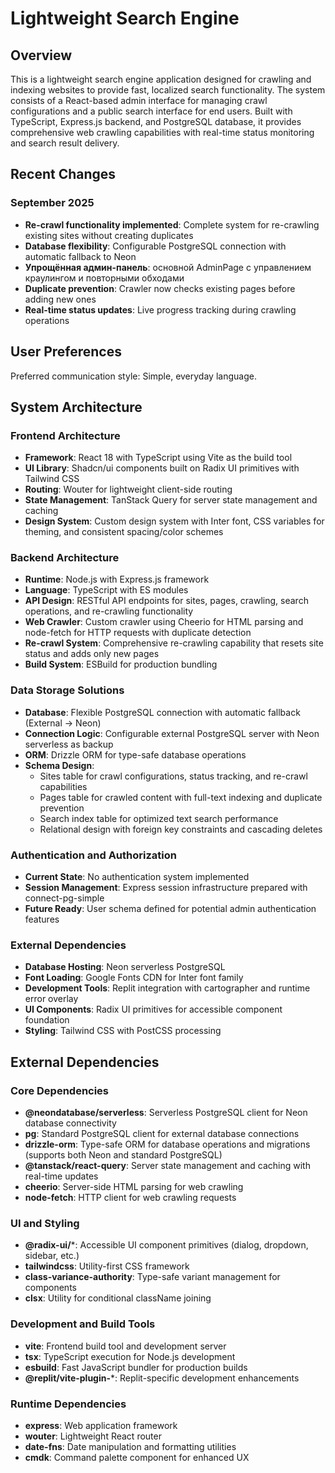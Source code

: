 # Lightweight Search Engine

## Overview

This is a lightweight search engine application designed for crawling and indexing websites to provide fast, localized search functionality. The system consists of a React-based admin interface for managing crawl configurations and a public search interface for end users. Built with TypeScript, Express.js backend, and PostgreSQL database, it provides comprehensive web crawling capabilities with real-time status monitoring and search result delivery.

## Recent Changes

### September 2025
- **Re-crawl functionality implemented**: Complete system for re-crawling existing sites without creating duplicates
- **Database flexibility**: Configurable PostgreSQL connection with automatic fallback to Neon
- **Упрощённая админ-панель**: основной AdminPage с управлением краулингом и повторными обходами
- **Duplicate prevention**: Crawler now checks existing pages before adding new ones
- **Real-time status updates**: Live progress tracking during crawling operations

## User Preferences

Preferred communication style: Simple, everyday language.

## System Architecture

### Frontend Architecture
- **Framework**: React 18 with TypeScript using Vite as the build tool
- **UI Library**: Shadcn/ui components built on Radix UI primitives with Tailwind CSS
- **Routing**: Wouter for lightweight client-side routing
- **State Management**: TanStack Query for server state management and caching
- **Design System**: Custom design system with Inter font, CSS variables for theming, and consistent spacing/color schemes

### Backend Architecture
- **Runtime**: Node.js with Express.js framework
- **Language**: TypeScript with ES modules
- **API Design**: RESTful API endpoints for sites, pages, crawling, search operations, and re-crawling functionality
- **Web Crawler**: Custom crawler using Cheerio for HTML parsing and node-fetch for HTTP requests with duplicate detection
- **Re-crawl System**: Comprehensive re-crawling capability that resets site status and adds only new pages
- **Build System**: ESBuild for production bundling

### Data Storage Solutions
- **Database**: Flexible PostgreSQL connection with automatic fallback (External → Neon)
- **Connection Logic**: Configurable external PostgreSQL server with Neon serverless as backup
- **ORM**: Drizzle ORM for type-safe database operations
- **Schema Design**: 
  - Sites table for crawl configurations, status tracking, and re-crawl capabilities
  - Pages table for crawled content with full-text indexing and duplicate prevention
  - Search index table for optimized text search performance
  - Relational design with foreign key constraints and cascading deletes

### Authentication and Authorization
- **Current State**: No authentication system implemented
- **Session Management**: Express session infrastructure prepared with connect-pg-simple
- **Future Ready**: User schema defined for potential admin authentication features

### External Dependencies
- **Database Hosting**: Neon serverless PostgreSQL
- **Font Loading**: Google Fonts CDN for Inter font family
- **Development Tools**: Replit integration with cartographer and runtime error overlay
- **UI Components**: Radix UI primitives for accessible component foundation
- **Styling**: Tailwind CSS with PostCSS processing

## External Dependencies

### Core Dependencies
- **@neondatabase/serverless**: Serverless PostgreSQL client for Neon database connectivity
- **pg**: Standard PostgreSQL client for external database connections
- **drizzle-orm**: Type-safe ORM for database operations and migrations (supports both Neon and standard PostgreSQL)
- **@tanstack/react-query**: Server state management and caching with real-time updates
- **cheerio**: Server-side HTML parsing for web crawling
- **node-fetch**: HTTP client for web crawling requests

### UI and Styling
- **@radix-ui/***: Accessible UI component primitives (dialog, dropdown, sidebar, etc.)
- **tailwindcss**: Utility-first CSS framework
- **class-variance-authority**: Type-safe variant management for components
- **clsx**: Utility for conditional className joining

### Development and Build Tools
- **vite**: Frontend build tool and development server
- **tsx**: TypeScript execution for Node.js development
- **esbuild**: Fast JavaScript bundler for production builds
- **@replit/vite-plugin-***: Replit-specific development enhancements

### Runtime Dependencies
- **express**: Web application framework
- **wouter**: Lightweight React router
- **date-fns**: Date manipulation and formatting utilities
- **cmdk**: Command palette component for enhanced UX